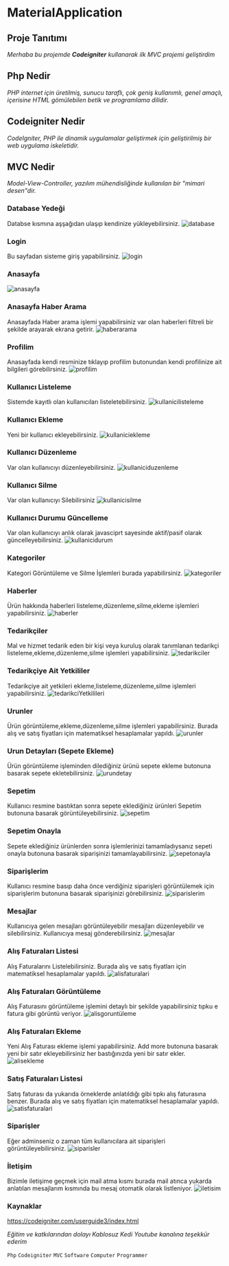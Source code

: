 # MaterialApplication

## Proje Tanıtımı 

*Merhaba  bu projemde **Codeigniter** kullanarak  ilk MVC projemi geliştirdim*

## Php Nedir 

*PHP internet için üretilmiş, sunucu taraflı, çok geniş kullanımlı, genel amaçlı, içerisine HTML gömülebilen betik ve programlama dilidir.*

## Codeigniter Nedir

*CodeIgniter, PHP ile dinamik uygulamalar geliştirmek için geliştirilmiş bir web uygulama iskeletidir.*

## MVC Nedir

*Model-View-Controller, yazılım mühendisliğinde kullanılan bir "mimari desen"dir.*

### Database Yedeği
Databse kısmına aşşağıdan ulaşıp kendinize yükleyebilirsiniz.
![database](https://github.com/emreilhangithub/MaterialApplication/tree/main/panel/db)

### Login
Bu sayfadan sisteme giriş yapabilirsiniz.
![login](https://github.com/emreilhangithub/MaterialApplication/blob/main/images/login.png)

### Anasayfa
![anasayfa](https://github.com/emreilhangithub/MaterialApplication/blob/main/images/Anasayfa.png)

### Anasayfa Haber Arama
Anasayfada Haber arama işlemi yapabilirsiniz var olan haberleri filtreli bir şekilde arayarak ekrana getirir.
![haberarama](https://github.com/emreilhangithub/MaterialApplication/blob/main/images/HaberArama.png)

### Profilim
Anasayfada kendi resminize tıklayıp profilim butonundan kendi profilinize ait bilgileri görebilirsiniz.
![profilim](https://github.com/emreilhangithub/MaterialApplication/blob/main/images/Profilim.png)

### Kullanıcı Listeleme
Sistemde kayıtlı olan kullanıcıları listeletebilirsiniz.
![kullanicilisteleme](https://github.com/emreilhangithub/MaterialApplication/blob/main/images/KullaniciListeleme.png)

### Kullanıcı Ekleme
Yeni bir kullanıcı ekleyebilirsiniz.
![kullaniciekleme](https://github.com/emreilhangithub/MaterialApplication/blob/main/images/KullaniciEkleme.png)

### Kullanıcı Düzenleme
Var olan kullanıcıyı düzenleyebilirsiniz.
![kullaniciduzenleme](https://github.com/emreilhangithub/MaterialApplication/blob/main/images/KullaniciDuzenleme.png)

### Kullanıcı Silme
Var olan kullanıcıyı Silebilirsiniz
![kullanicisilme](https://github.com/emreilhangithub/MaterialApplication/blob/main/img/KullaniciSilme.png)

### Kullanıcı Durumu Güncelleme
Var olan kullanıcıyı anlık olarak javasciprt sayesinde aktif/pasif olarak güncelleyebilirsiniz.
![kullanicidurum](https://github.com/emreilhangithub/MaterialApplication/blob/main/img/KullaniciDurum.png)

### Kategoriler
Kategori Görüntüleme ve Silme İşlemleri burada yapabilirsiniz.
![kategoriler](https://github.com/emreilhangithub/MaterialApplication/blob/main/img/Kategoriler.png)

### Haberler
Ürün hakkında haberleri listeleme,düzenleme,silme,ekleme işlemleri yapabilirsiniz.
![haberler](https://github.com/emreilhangithub/MaterialApplication/blob/main/img/Haberler.png)

### Tedarikçiler
Mal ve hizmet tedarik eden bir kişi veya kuruluş olarak tanımlanan tedarikçi listeleme,ekleme,düzenleme,silme işlemleri yapabilirsiniz.
![tedarikciler](https://github.com/emreilhangithub/MaterialApplication/blob/main/img/Tedarikciler.png)

### Tedarikçiye Ait Yetkililer
Tedarikçiye ait yetkileri ekleme,listeleme,düzenleme,silme işlemleri yapabilirsiniz.
![tedarikciYetkilileri](https://github.com/emreilhangithub/MaterialApplication/blob/main/img/TedarikciYetkilileri.png)

### Urunler
Ürün görüntüleme,ekleme,düzenleme,silme işlemleri yapabilirsiniz. 
Burada alış ve satış fiyatları için matematiksel hesaplamalar yapıldı.
![urunler](https://github.com/emreilhangithub/MaterialApplication/blob/main/img/Urunler.png)

### Urun Detayları (Sepete Ekleme)
Ürün görüntüleme işleminden dilediğiniz ürünü sepete ekleme butonuna basarak sepete ekletebilirsiniz.
![urundetay](https://github.com/emreilhangithub/MaterialApplication/blob/main/img/UrunDetay.png)

### Sepetim
Kullanıcı resmine bastıktan sonra sepete eklediğiniz ürünleri Sepetim butonuna basarak görüntüleyebilirsiniz.
![sepetim](https://github.com/emreilhangithub/MaterialApplication/blob/main/img/Sepetim.png)

### Sepetim Onayla
Sepete eklediğiniz ürünlerden sonra işlemlerinizi tamamladıysanız sepeti onayla butonuna basarak siparişinizi tamamlayabilirsiniz.
![sepetonayla](https://github.com/emreilhangithub/MaterialApplication/blob/main/img/SepetimOnayla.png)

### Siparişlerim
Kullanıcı resmine basıp daha önce verdiğiniz siparişleri görüntülemek için siparişlerim butonuna basarak siparişinizi görebilirsiniz. 
![siparislerim](https://github.com/emreilhangithub/MaterialApplication/blob/main/img/Siparislerim.png)

### Mesajlar
Kullanıcıya gelen mesajları görüntüleyebilir mesajları düzenleyebilir ve silebilirsiniz.
Kullanıcıya mesaj gönderebilirsiniz.
![mesajlar](https://github.com/emreilhangithub/MaterialApplication/blob/main/img/Mesajlar.png)

### Alış Faturaları Listesi
Alış Faturalarını Listelebilirsiniz.
Burada alış ve satış fiyatları için matematiksel hesaplamalar yapıldı.
![alisfaturalari](https://github.com/emreilhangithub/MaterialApplication/blob/main/img/AlisFaturalari.png)

### Alış Faturaları Görüntüleme
Alış Faturasını görüntüleme işlemini detaylı bir şekilde yapabilirsiniz tıpku e fatura gibi görüntü veriyor.
![alisgoruntüleme](https://github.com/emreilhangithub/MaterialApplication/blob/main/img/AlisFaturasıDetay.png)

### Alış Faturaları Ekleme
Yeni Alış Faturası ekleme işlemi yapabilirsiniz. Add more butonuna basarak yeni bir satır ekleyebilirsiniz her bastığınızda yeni bir satır ekler.
![alisekleme](https://github.com/emreilhangithub/MaterialApplication/blob/main/img/AlisFaturasiEkleme.png)

### Satış Faturaları Listesi
Satış faturası da yukarıda örneklerde anlatıldığı gibi tıpkı alış faturasına benzer.
Burada alış ve satış fiyatları için matematiksel hesaplamalar yapıldı.
![satisfaturalari](https://github.com/emreilhangithub/MaterialApplication/blob/main/img/SatisFaturalari.png)

### Siparişler
Eğer adminseniz o zaman tüm kullanıcılara ait siparişleri görüntüleyebilirsiniz.
![siparisler](https://github.com/emreilhangithub/MaterialApplication/blob/main/img/Siparisler.png)

### İletişim
Bizimle iletişime geçmek için mail atma kısmı burada mail atınca yukarda anlatılan mesajlarım kısmında bu mesaj otomatik olarak listleniyor.
![iletisim](https://github.com/emreilhangithub/MaterialApplication/blob/main/img/Iletisim.png)

### Kaynaklar ###
https://codeigniter.com/userguide3/index.html

*Eğitim ve katkılarından dolayı Kablosuz Kedi Youtube kanalına teşekkür ederim*

```Php``` ```Codeigniter``` ```MVC``` ```Software``` ```Computer``` ```Programmer``` 
